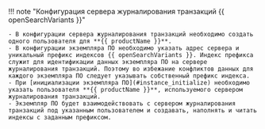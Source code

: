 !!! note "Конфигурация сервера журналирования транзакций {{ openSearchVariants }}"

    - В конфигурации сервера журналирования транзакций необходимо создать одного пользователя для **{{ productName }}**.
    - В конфигурации экземпляра ПО необходимо указать адрес сервера и уникальный префикс индексов {{ openSearchVariants }}. Индекс префикса служит для идентификации данных экземпляра ПО на сервере журналирования транзакций. Поэтому во избежание конфликтов данных для каждого экземпляра ПО следует указывать собственный префикс индекса.
    - При [инициализации экземпляра ПО](#instance_initialize) необходимо указать пользователя **{{ productName }}**, используемого сервером журналирования транзакций.
    - Экземпляр ПО будет взаимодействовать с сервером журналирования транзакций под указанным пользователем и создавать, наполнять и читать индексы с заданным префиксом.